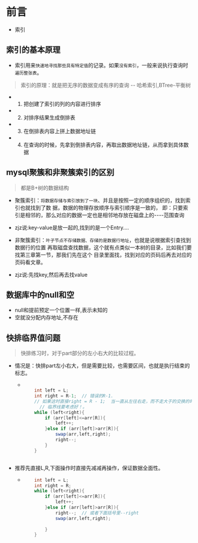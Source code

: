 # 前言
- 索引

## 索引的基本原理
- 索引用来`快速地寻找那些具有特定值`的记录。如果`没有索引`，一般来说执行查询时`遍历整张表`。
> 索引的原理：就是把无序的数据变成有序的查询 -- 哈希索引,BTree-平衡树
 - 1. 把创建了索引的列的内容进行排序
 - 2. 对排序结果生成倒排表
 - 3. 在倒排表内容上拼上数据地址链
 - 4. 在查询的时候，先拿到倒排表内容，再取出数据地址链，从而拿到具体数据




## mysql聚簇和非聚簇索引的区别
> 都是B+树的数据结构
- 聚簇索引：`将数据存储与索引放到了一块`、并且是按照一定的顺序组织的，找到索引也就找到了数
  据，数据的物理存放顺序与索引顺序是一致的，
  即：只要索引是相邻的，那么对应的数据一定也是相邻地存放在磁盘上的----范围查询
- zjz说:key-value是放一起的,找到的是一个Entry....  

- 非聚簇索引：`叶子节点不存储数据、存储的是数据行地址`，也就是说根据索引查找到数据行的位置
  再取磁盘查找数据，这个就有点类似一本树的目录，比如我们要找第三章第一节，那我们先在这个
  目录里面找，找到对应的页码后再去对应的页码看文章。
- zjz说:先找key,然后再去找value


## 数据库中的null和空
- null和提前预定一个位置一样,表示未知的
- 空就没分配内存地址,不存在

## 快排临界值问题
> 快排练习时，对于part部分的左小右大的比较过程。
- 情况是：快排part左小右大，但是需要比较，也需要区间，也就是执行结束的标志。
  - ```java

        int left = L;
        int right = R-1;  // 错误的R-1.
        // 如果这时直接right = R - 1;  当一直从左往右走，而不走大于的交换的时候，那就会导致下面循环部分是L<R-1,直接少两个长度，而我们不计算的只有R
          // 临界线要考虑好！。
        while (left<right){
            if (arr[left]<=arr[R]){
                left++;
            }else if (arr[left]>arr[R]){
                swap(arr,left,right);
                right--;
            }
        }
  ```
- 推荐先直接L,R,下面操作时直接先减减再操作，保证数据全面性。  
  - ```java
        int left = L;
        int right = R;  
        while (left<right){
            if (arr[left]<=arr[R]){
                left++;
            }else if (arr[left]>arr[R]){
                right--;  // 或者下面括号里--right
                swap(arr,left,right);
                
            }
        }

```

